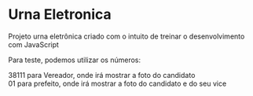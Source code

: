 # Urna Eletronica

Projeto urna eletrônica criado com o intuito de treinar o desenvolvimento com JavaScript

Para teste, podemos utilizar os números: 

38111 para Vereador, onde irá mostrar a foto do candidato <br/>
01 para prefeito, onde irá mostrar a foto do candidato e do seu vice

